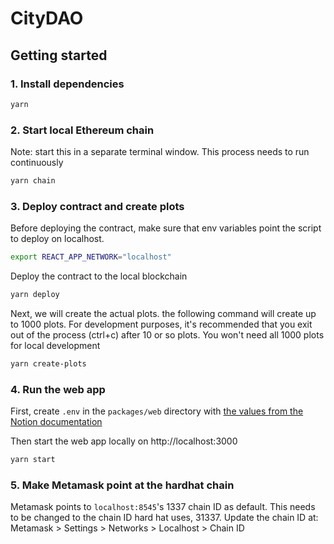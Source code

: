# CityDAO

## Getting started

### 1. Install dependencies
```bash
yarn
```

### 2. Start local Ethereum chain
Note: start this in a separate terminal window. This process needs to run continuously
```bash
yarn chain
```

### 3. Deploy contract and create plots
Before deploying the contract, make sure that env variables point the script to deploy on localhost.
```bash
export REACT_APP_NETWORK="localhost"
```

Deploy the contract to the local blockchain
```bash
yarn deploy
```

Next, we will create the actual plots. the following command will create up to 1000 plots. For development purposes, it's recommended that you exit out of the process (ctrl+c) after 10 or so plots. You won't need all 1000 plots for local development
```bash
yarn create-plots
```

### 4. Run the web app
First, create `.env` in the `packages/web` directory with [the values from the Notion documentation](https://citydao.notion.site/Env-variables-9d5d8c5874c2400cb2554964cb61a86f)

Then start the web app locally on http://localhost:3000
```bash
yarn start
```

### 5. Make Metamask point at the hardhat chain
Metamask points to `localhost:8545`'s 1337 chain ID as default. This needs to be changed to the chain ID hard hat uses, 31337. Update the chain ID at:
Metamask > Settings > Networks > Localhost > Chain ID
